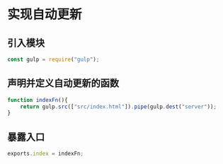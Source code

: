 # 实现自动更新

## 引入模块

```js
const gulp = require("gulp");
```

## 声明并定义自动更新的函数

```js
function indexFn(){
	return gulp.src(["src/index.html"]).pipe(gulp.dest("server"));
}
```

## 暴露入口

```js
exports.index = indexFn;
```



